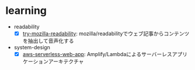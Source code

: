 # learning

- readability
  - [x] [try-mozilla-readability](readability/try-mozilla-readability): mozilla/readabilityでウェブ記事からコンテンツを抽出して音声化する
- system-design
  - [x] [aws-serverless-web-app](system-design/aws-serverless-web-app): Amplify/Lambdaによるサーバーレスアプリケーションアーキテクチャ
